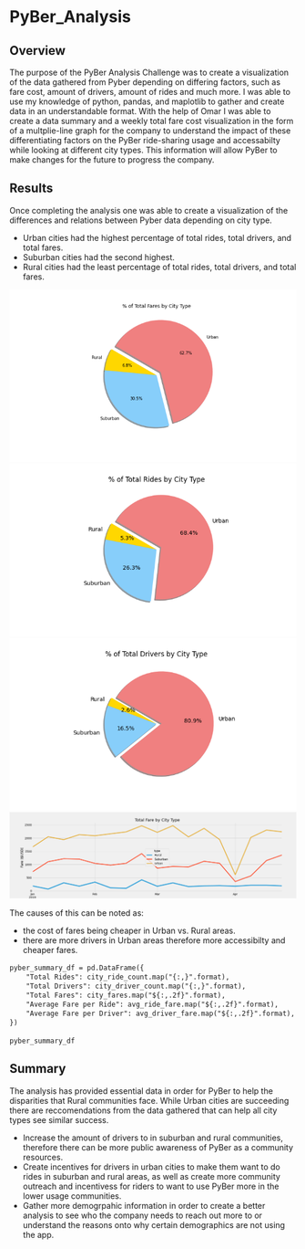 # PyBer_Analysis
## Overview
The purpose of the PyBer Analysis Challenge was to create a visualization of the data gathered from Pyber depending on differing factors, such as fare cost, amount of drivers, amount of rides and much more. I was able to use my knowledge of python, pandas, and maplotlib to gather and create data in an understandable format. With the help of Omar I was able to create a data summary and a weekly total fare cost visualization in the form of a multplie-line graph for the company to understand the impact of these differentiating factors on the PyBer ride-sharing usage and accessabilty while looking at different city types. This information will allow PyBer to make changes for the future to progress the company.

## Results
Once completing the analysis one was able to create a visualization of the differences and relations between Pyber data depending on city type.
- Urban cities had the highest percentage of total rides, total drivers, and total fares. 
- Suburban cities had the second highest.
- Rural cities had the least percentage of total rides, total drivers, and total fares.

![alt text](https://github.com/allison-chavez/PyBer_Analysis/blob/main/Resources/Fig5.png)
![alt text](https://github.com/allison-chavez/PyBer_Analysis/blob/main/Resources/Fig6.png)
![alt text](https://github.com/allison-chavez/PyBer_Analysis/blob/main/Resources/Fig7.png)
![alt text](https://github.com/allison-chavez/PyBer_Analysis/blob/main/Resources/PyBer_fare_summary.png)

The causes of this can be noted as:
- the cost of fares being cheaper in Urban vs. Rural areas.
- there are more drivers in Urban areas therefore more accessibilty and cheaper fares.

```
pyber_summary_df = pd.DataFrame({
    "Total Rides": city_ride_count.map("{:,}".format),
    "Total Drivers": city_driver_count.map("{:,}".format),
    "Total Fares": city_fares.map("${:,.2f}".format),
    "Average Fare per Ride": avg_ride_fare.map("${:,.2f}".format),
    "Average Fare per Driver": avg_driver_fare.map("${:,.2f}".format),
})

pyber_summary_df

```

## Summary
The analysis has provided essential data in order for PyBer to help the disparities that Rural communities face. While Urban cities are succeeding there are reccomendations from the data gathered that can help all city types see similar success.
- Increase the amount of drivers to in suburban and rural communities, therefore there can be more public awareness of PyBer as a community resources.
- Create incentives for drivers in urban cities to make them want to do rides in suburban and rural areas, as well as create more community outreach and incentivess for riders to want to use PyBer more in the lower usage communities.
- Gather more demogrpahic information in order to create a better analysis to see who the company needs to reach out more to or understand the reasons onto why certain demographics are not using the app.
